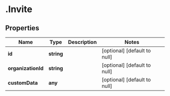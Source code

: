 # .Invite

## Properties
Name | Type | Description | Notes
------------ | ------------- | ------------- | -------------
**id** | **string** |  | [optional] [default to null]
**organizationId** | **string** |  | [optional] [default to null]
**customData** | **any** |  | [optional] [default to null]


